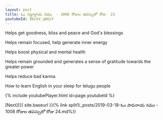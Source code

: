 ```yaml
---
layout: post
title: ఓం సిద్ధార్థాయ నమః  - 1008 రోజుల తపస్సులో రోజు  23
youtubeId: 9bckV_qAGvY
---
```

 
 
Helps get goodness, bliss and peace and God's blessings
 
Helps remain focused, help generate inner energy 
 
Helps boost physical and mental health 
 
Helps remain grounded and generates a sense of gratitude towards the greater power 
 
Helps reduce bad karma
 
How to learn English in your sleep for telugu people
 
 
 
 


{% include youtubePlayer.html id=page.youtubeId %}
 
[Next]({{ site.baseurl }}{% link split1/_posts/2019-03-18-ఓం పావనాయ నమః  - 1008 రోజుల తపస్సులో రోజు  24.md%})
 
